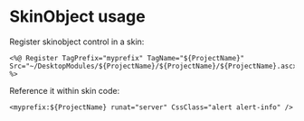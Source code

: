 ﻿# SkinObject usage

Register skinobject control in a skin:

```
<%@ Register TagPrefix="myprefix" TagName="${ProjectName}" Src="~/DesktopModules/${ProjectName}/${ProjectName}/${ProjectName}.ascx" %>
```

Reference it within skin code:

```
<myprefix:${ProjectName} runat="server" CssClass="alert alert-info" />
```